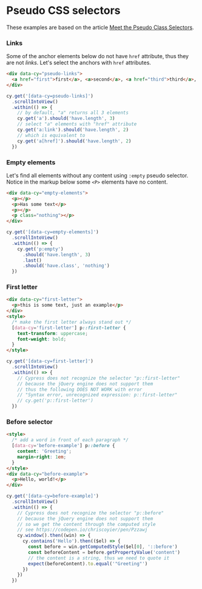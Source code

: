# Pseudo CSS selectors

These examples are based on the article [Meet the Pseudo Class Selectors](https://css-tricks.com/pseudo-class-selectors/).

### Links

<!-- fiddle pseudo-selectors / links -->

Some of the anchor elements below do not have `href` attribute, thus they are not _links_. Let's select the anchors with `href` attributes.

```html
<div data-cy="pseudo-links">
  <a href="first">first</a>, <a>second</a>, <a href="third">third</a>,
</div>
```

```js
cy.get('[data-cy=pseudo-links]')
  .scrollIntoView()
  .within(() => {
    // by default, "a" returns all 3 elements
    cy.get('a').should('have.length', 3)
    // select "a" elements with "href" attribute
    cy.get('a:link').should('have.length', 2)
    // which is equivalent to
    cy.get('a[href]').should('have.length', 2)
  })
```

<!-- fiddle-end -->

### Empty elements

Let's find all elements without any content using `:empty` pseudo selector. Notice in the markup below some `<P>` elements have no content.

<!-- fiddle pseudo-selectors / empty elements -->

```html
<div data-cy="empty-elements">
  <p></p>
  <p>Has some text</p>
  <p></p>
  <p class="nothing"></p>
</div>
```

```js
cy.get('[data-cy=empty-elements]')
  .scrollIntoView()
  .within(() => {
    cy.get('p:empty')
      .should('have.length', 3)
      .last()
      .should('have.class', 'nothing')
  })
```

<!-- fiddle-end -->

### First letter

<!-- fiddle pseudo-selectors / first letter -->

```html
<div data-cy="first-letter">
  <p>this is some text, just an example</p>
</div>
<style>
  /* make the first letter always stand out */
  [data-cy='first-letter'] p::first-letter {
    text-transform: uppercase;
    font-weight: bold;
  }
</style>
```

```js
cy.get('[data-cy=first-letter]')
  .scrollIntoView()
  .within(() => {
    // Cypress does not recognize the selector "p::first-letter"
    // because the jQuery engine does not support them
    // thus the following DOES NOT WORK with error
    // "Syntax error, unrecognized expression: p::first-letter"
    // cy.get('p::first-letter')
  })
```

<!-- fiddle-end -->

### Before selector

<!-- fiddle pseudo-selectors / before selector -->

```html
<style>
  /* add a word in front of each paragraph */
  [data-cy='before-example'] p::before {
    content: 'Greeting';
    margin-right: 1em;
  }
</style>
<div data-cy="before-example">
  <p>Hello, world!</p>
</div>
```

```js
cy.get('[data-cy=before-example]')
  .scrollIntoView()
  .within(() => {
    // Cypress does not recognize the selector "p::before"
    // because the jQuery engine does not support them
    // so we get the content through the computed style
    // see https://codepen.io/chriscoyier/pen/Pzzawj
    cy.window().then((win) => {
      cy.contains('Hello').then(($el) => {
        const before = win.getComputedStyle($el[0], '::before')
        const beforeContent = before.getPropertyValue('content')
        // the content is a string, thus we need to quote it
        expect(beforeContent).to.equal('"Greeting"')
      })
    })
  })
```

<!-- fiddle-end -->
